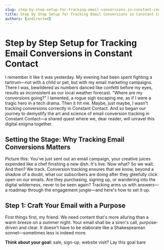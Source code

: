 ```yaml
---
slug: step-by-step-setup-for-tracking-email-conversions-in-constant-contact
title: Step by Step Setup for Tracking Email Conversions in Constant Contact
authors: [undirected]
---
```



# Step by Step Setup for Tracking Email Conversions in Constant Contact

I remember it like it was yesterday. My evening had been spent fighting a tantrum—not with a child or pet, but with my email marketing campaigns. There I was, bewildered as numbers danced like confetti before my eyes, results as inconsistent as our local weather forecast. "Where are my conversions going?" I lamented, a rogue sigh escaping me, as if I were a tragic hero in a tech drama. Then it hit me. Maybe, just maybe, I wasn't tracking conversions correctly in Constant Contact. And so began our journey to demystify the art and science of email conversion tracking in Constant Contact—a shared quest where we, dear reader, will unravel this digital enigma together.

## Setting the Stage: Why Tracking Email Conversions Matters

Picture this: You've just sent out an email campaign, your creative juices expended like a chef finishing a new dish. It's live. Now what? So we wait. And then? We track. Conversion tracking ensures that we know, beyond a shadow of a doubt, what our subscribers are doing after they gleefully click open on our emails. Are they purchasing, signing up, or wandering into the digital wilderness, never to be seen again? Tracking arms us with answers—a roadmap through the engagement jungle—and here's how to set it up.

## Step 1: Craft Your Email with a Purpose

First things first, my friend. We need content that's more alluring than a warm breeze on a summer night. Your email shall be a siren's call, purpose-driven and clear. It doesn't have to be elaborate like a Shakespearean sonnet—sometimes less is indeed more. 

**Think about your goal:** sale, sign-up, website visit? Lay this goal bare